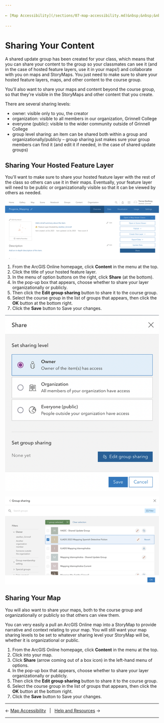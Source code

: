 ```yaml
---

← [Map Accessibility](/sections/07-map-accessibility.md)&nbsp;&nbsp;&nbsp;|&nbsp;&nbsp;&nbsp;[Help and Resources](/sections/09-help-and-resources.md) →

---
```


# Sharing Your Content
A shared update group has been created for your class, which means that you can share your content to the group so your classmates can see it (and in the case of hosted feature layers, use it in your maps!) and collaborate with you on maps and StoryMaps. You just need to make sure to share your hosted feature layers, maps, and other content to the course group.

You'll also want to share your maps and content beyond the course group, so that they're visible in the StoryMaps and other content that you create.

There are several sharing levels:
* owner: visible only to you, the creator
* organization: visible to all members in our organization, Grinnell College
* everyone (public): visible to the wider community outside of Grinnell College
* group level sharing: an item can be shared both within a group and organizationally/publicly – group sharing just makes sure your group members can find it (and edit it if needed, in the case of shared update groups)

## Sharing Your Hosted Feature Layer
You'll want to make sure to share your hosted feature layer with the rest of the class so others can use it in their maps. Eventually, your feature layer will need to be public or organizationally visible so that it can be viewed by others as needed.

![Screenshot of the menu options for a hosted feature layer](/images/AO-feature-layer-share.png)

1. From the ArcGIS Online homepage, click **Content** in the menu at the top.
2. Click the title of your hosted feature layer.
3. In the menu of option buttons on the right, click **Share** (at the bottom).
4. In the pop-up box that appears, choose whether to share your layer organizationally or publicly.
5. Then click the **Edit group sharing** button to share it to the course group.
6. Select the course group in the list of groups that appears, then click the **OK** button at the bottom right.
7. Click the **Save** button to Save your changes.

![Screenshot of the layer sharing options](/images/AO-feature-layer-sharing-options.png)

![Screenshot of the group sharing options](/images/AO-feature-layer-group-sharing.png)

## Sharing Your Map
You will also want to share your maps, both to the course group and organizationally or publicly so that others can view them.

You can very easily a pull an ArcGIS Online map into a StoryMap to provide narrative and context relating to your map. You will still want your map sharing levels to be set to whatever sharing level your StoryMap will be, whether it is organizational or public.

1. From the ArcGIS Online homepage, click **Content** in the menu at the top.
2. Click into your map.
3. Click **Share** (arrow coming out of a box icon) in the left-hand menu of options.
4. In the pop-up box that appears, choose whether to share your layer organizationally or publicly.
5. Then click the **Edit group sharing** button to share it to the course group.
6. Select the course group in the list of groups that appears, then click the **OK** button at the bottom right.
7. Click the **Save** button to Save your changes.

---

← [Map Accessibility](/sections/07-map-accessibility.md)&nbsp;&nbsp;&nbsp;|&nbsp;&nbsp;&nbsp;[Help and Resources](/sections/09-help-and-resources.md) →

---
